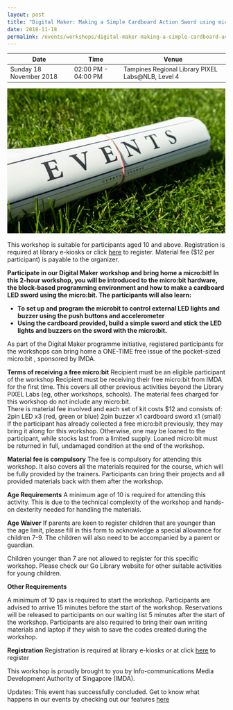 ```yaml
---
layout: post
title: "Digital Maker: Making a Simple Cardboard Action Sword using micro:bit"
date: 2018-11-18
permalink: /events/workshops/digital-maker-making-a-simple-cardboard-action-sword-using-microbit
---
```


| Date | Time | Venue |
|--------|---|---|
| Sunday 18 November 2018 | 02:00 PM - 04:00 PM |  Tampines Regional Library PIXEL Labs@NLB, Level 4 |

![hi](/images/events/generic-event-image.jpg)

This workshop is suitable for participants aged 10 and above. Registration is required  at library e-kiosks or click <a href="https://www.nlb.gov.sg/golibrary2/e/digital-maker-making-a-simple-cardboard-action-sword-using-microbit-pixel-labsnlb-15569712" target="_blank">here</a> to register. Material fee ($12 per participant) is payable to the organizer.

**Participate in our <Making of Cardboard Action Sword> Digital Maker workshop and bring home a micro:bit! In this 2-hour workshop, you will be introduced to the micro:bit hardware, the block-based programming environment and how to make a cardboard LED sword using the micro:bit. The participants will also learn:**

- **To set up and program the microbit to control external LED lights and buzzer using the push buttons and accelerometer**
- **Using the cardboard provided, build a simple sword and stick the LED lights and buzzers on the sword with the micro:bit.**


As part of the Digital Maker programme initiative, registered participants for the workshops can bring home a ONE-TIME free issue of the pocket-sized micro:bit , sponsored by IMDA.

 
**Terms of receiving a free micro:bit**
Recipient must be an eligible participant of the workshop
Recipient must be receiving their free micro:bit from IMDA for the first time. This covers all other previous activities beyond the Library PIXEL Labs (eg, other workshops, schools).
The material fees charged for this workshop do not include any micro:bit.  
There is material fee involved and each set of kit costs $12 and consists of:
2pin LED x3 (red, green or blue)
2pin buzzer x1
cardboard sword x1 (small)
If the participant has already collected a free micro:bit previously, they may bring it along for this workshop. Otherwise, one may be loaned to the participant, while stocks last from a limited supply. Loaned micro:bit must be returned in full, undamaged condition at the end of the workshop.

**Material fee is compulsory**
The fee is compulsory for attending this workshop. It also covers all the materials required for the course, which will be fully provided by the trainers. Participants can bring their projects and all provided materials back with them after the workshop.

**Age Requirements**
A minimum age of 10 is required for attending this activity. This is due to the technical complexity of the workshop and hands-on dexterity needed for handling the materials.

**Age Waiver**
If parents are keen to register children that are younger than the age limit, please fill in this form to acknowledge a special allowance for children 7-9. The children will also need to be accompanied by a parent or guardian.

Children younger than 7 are not allowed to register for this specific workshop. Please check our Go Library website for other suitable activities for young children.

**Other Requirements**

A minimum of 10 pax is required to start the workshop.
Participants are advised to arrive 15 minutes before the start of the workshop. Reservations will be released to participants on our waiting list 5 minutes after the start of the workshop.
Participants are also required to bring their own writing materials and laptop if they wish to save the codes created during the workshop.

**Registration**
Registration is required at library e-kiosks or at click <a href="https://www.nlb.gov.sg/golibrary2/e/digital-maker-making-a-simple-cardboard-action-sword-using-microbit-pixel-labsnlb-15569712" target="_blank">here</a> to register

This workshop is proudly brought to you by Info-communications Media Development Authority of Singapore (IMDA).

Updates: This event has successfully concluded. Get to know what happens in our events by checking out our features <a href="" target="_blank">here</a>
